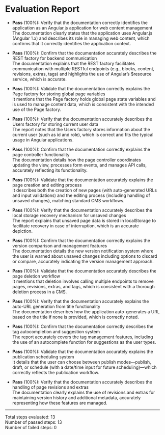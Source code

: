 # Evaluation Report

- **Pass** (100%): Verify that the documentation correctly identifies the application as an Angular.js application for web content management  
  The documentation clearly states that the application uses Angular.js (Angular 1.x) and describes its role in managing web content, which confirms that it correctly identifies the application context.

- **Pass** (100%): Confirm that the documentation accurately describes the REST factory for backend communication  
  The documentation explains that the REST factory facilitates communication with multiple RESTful endpoints (e.g., blocks, content, revisions, extras, tags) and highlights the use of Angular’s $resource service, which is accurate.

- **Pass** (100%): Validate that the documentation correctly explains the Page factory for storing global page variables  
  It mentions that the Page factory holds global page state variables and is used to manage content data, which is consistent with the intended use of the Page factory.

- **Pass** (100%): Verify that the documentation accurately describes the Users factory for storing current user data  
  The report notes that the Users factory stores information about the current user (such as id and role), which is correct and fits the typical usage in Angular applications.

- **Pass** (100%): Confirm that the documentation correctly explains the page controller functionality  
  The documentation details how the page controller coordinates updating the view, processes form events, and manages API calls, accurately reflecting its functionality.

- **Pass** (100%): Validate that the documentation accurately explains the page creation and editing process  
  It describes both the creation of new pages (with auto-generated URLs and input validations) and the editing process (including handling of unsaved changes), matching standard CMS workflows.

- **Pass** (100%): Verify that the documentation accurately describes the local storage recovery mechanism for unsaved changes  
  The report explains that unsaved page data is stored in localStorage to facilitate recovery in case of interruption, which is an accurate depiction.

- **Pass** (100%): Confirm that the documentation correctly explains the version comparison and management features  
  The documentation details the new version notification system where the user is warned about unsaved changes including options to discard or compare, accurately indicating the version management approach.

- **Pass** (100%): Validate that the documentation accurately describes the page deletion workflow  
  It mentions that deletion involves calling multiple endpoints to remove pages, revisions, extras, and tags, which is consistent with a thorough deletion process in a CMS.

- **Pass** (100%): Verify that the documentation accurately explains the auto-URL generation from title functionality  
  The documentation describes how the application auto-generates a URL based on the title if none is provided, which is correctly noted.

- **Pass** (100%): Confirm that the documentation correctly describes the tag autocompletion and suggestion system  
  The report accurately covers the tag management features, including the use of an autocomplete function for suggestions as the user types.

- **Pass** (100%): Validate that the documentation accurately explains the publication scheduling system  
  It details that the user can choose between publish modes—publish, draft, or schedule (with a date/time input for future scheduling)—which correctly reflects the publication workflow.

- **Pass** (100%): Verify that the documentation accurately describes the handling of page revisions and extras  
  The documentation clearly explains the use of revisions and extras for maintaining version history and additional metadata, accurately representing how these features are managed.

---

Total steps evaluated: 13  
Number of passed steps: 13  
Number of failed steps: 0
